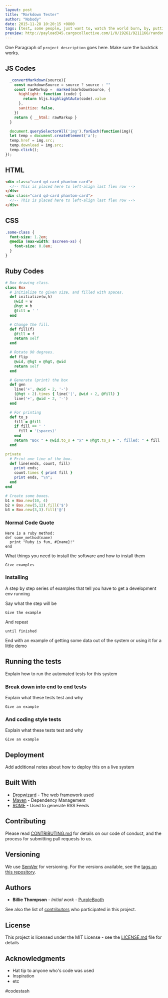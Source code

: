 ```yaml
---
layout: post
title: "Markdown Tester"
author: "Nobody"
date: 2015-11-28 10:20:15 +0800
tags: [test, some people, just want to, watch the world burn, by, putting, lots, of, tags]
preview: http://payload345.cargocollective.com/1/0/19261/9211166/random_ani_buns_600x600.gif
---
```


<!-- # Markdown Tester -->
One Paragraph of `project description` goes here.
Make sure the backtick works.

## JS Codes

```js
  _convertMarkdown(source){
    const markdownSource = source ? source : ""
    const rawMarkup =  marked(markdownSource, {
      highlight: function (code) {
        return hljs.highlightAuto(code).value
      },
      sanitize: false,
    })
    return { __html: rawMarkup }
  }

  document.querySelectorAll('img').forEach(function(img){
  let temp = document.createElement('a');
  temp.href = img.src;
  temp.download = img.src;
  temp.click();
});
```

## HTML
```html
<div class="card qd-card phantom-card">
  <!-- This is placed here to left-align last flex row -->
</div>
<div class="card qd-card phantom-card">
  <!-- This is placed here to left-align last flex row -->
</div>
```

## CSS
```scss
.some-class {
  font-size: 1.2em;
  @media (max-width: $screen-xs) {
    font-size: 0.8em;
  }
}
```

## Ruby Codes

```ruby
# Box drawing class.
class Box
  # Initialize to given size, and filled with spaces.
  def initialize(w,h)
    @wid = w
    @hgt = h
    @fill = ' '
  end

  # Change the fill.
  def fill(f)
    @fill = f
    return self
  end

  # Rotate 90 degrees.
  def flip
    @wid, @hgt = @hgt, @wid
    return self
  end

  # Generate (print) the box
  def gen
    line('+', @wid - 2, '-')
    (@hgt - 2).times { line('|', @wid - 2, @fill) }
    line('+', @wid - 2, '-')
  end

  # For printing
  def to_s
    fill = @fill
    if fill == ' '
      fill = '(spaces)'
    end
    return "Box " + @wid.to_s + "x" + @hgt.to_s + ", filled: " + fill
  end

private
  # Print one line of the box.
  def line(ends, count, fill)
    print ends;
    count.times { print fill }
    print ends, "\n";
  end
end

# Create some boxes.
b1 = Box.new(10, 4)
b2 = Box.new(5,12).fill('$')
b3 = Box.new(3,3).fill('@')
```

### Normal Code Quote

```
Here is a ruby method:
def some_method(name)
  print "Ruby is fun, #{name}!"
end
```

What things you need to install the software and how to install them

```
Give examples
```

### Installing

A step by step series of examples that tell you have to get a development env running

Say what the step will be

```
Give the example
```

And repeat

```
until finished
```

End with an example of getting some data out of the system or using it for a little demo

## Running the tests

Explain how to run the automated tests for this system

### Break down into end to end tests

Explain what these tests test and why

```
Give an example
```

### And coding style tests

Explain what these tests test and why

```
Give an example
```

## Deployment

Add additional notes about how to deploy this on a live system

## Built With

* [Dropwizard](http://www.dropwizard.io/1.0.2/docs/) - The web framework used
* [Maven](https://maven.apache.org/) - Dependency Management
* [ROME](https://rometools.github.io/rome/) - Used to generate RSS Feeds

## Contributing

Please read [CONTRIBUTING.md](https://gist.github.com/PurpleBooth/b24679402957c63ec426) for details on our code of conduct, and the process for submitting pull requests to us.

## Versioning

We use [SemVer](http://semver.org/) for versioning. For the versions available, see the [tags on this repository](https://github.com/your/project/tags).

## Authors

* **Billie Thompson** - *Initial work* - [PurpleBooth](https://github.com/PurpleBooth)

See also the list of [contributors](https://github.com/your/project/contributors) who participated in this project.

## License

This project is licensed under the MIT License - see the [LICENSE.md](LICENSE.md) file for details

## Acknowledgments

* Hat tip to anyone who's code was used
* Inspiration
* etc

#codestash